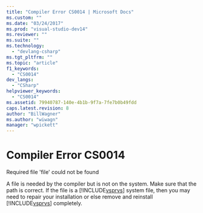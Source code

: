```yaml
---
title: "Compiler Error CS0014 | Microsoft Docs"
ms.custom: ""
ms.date: "03/24/2017"
ms.prod: "visual-studio-dev14"
ms.reviewer: ""
ms.suite: ""
ms.technology: 
  - "devlang-csharp"
ms.tgt_pltfrm: ""
ms.topic: "article"
f1_keywords: 
  - "CS0014"
dev_langs: 
  - "CSharp"
helpviewer_keywords: 
  - "CS0014"
ms.assetid: 79940787-140e-4b1b-9f7a-7fe7b0b49fdd
caps.latest.revision: 8
author: "BillWagner"
ms.author: "wiwagn"
manager: "wpickett"
---
```

# Compiler Error CS0014
Required file 'file' could not be found  
  
 A file is needed by the compiler but is not on the system. Make sure that the path is correct. If the file is a [!INCLUDE[vsprvs](../../includes/vsprvs-md.md)] system file, then you may need to repair your installation or else remove and reinstall [!INCLUDE[vsprvs](../../includes/vsprvs-md.md)] completely.